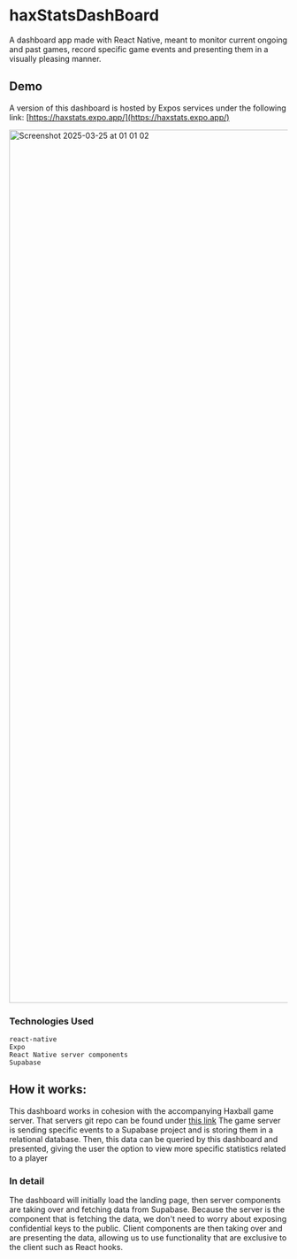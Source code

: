 # haxStatsDashBoard

A dashboard app made with React Native, meant to monitor current ongoing and past games,
record specific game events and presenting them in a visually pleasing manner.

## Demo

A version of this dashboard is hosted by Expos services under the following link:
[https://haxstats.expo.app/](https://haxstats.expo.app/)

    
<img width="1579" alt="Screenshot 2025-03-25 at 01 01 02" src="https://github.com/user-attachments/assets/adf5fe15-77e3-40a7-a0c1-b6ca1bc66ef6" />


### Technologies Used

    react-native
    Expo
    React Native server components
    Supabase
    

## How it works:

This dashboard works in cohesion with the accompanying Haxball game server. 
That servers git repo can be found under [this link](https://github.com/asko328P/haxNodeServer)
The game server is sending specific events to a Supabase project and is storing them in a 
relational database. Then, this data can be queried by this dashboard and presented,
giving the user the option to view more specific statistics related to a player

### In detail

The dashboard will initially load the landing page, then server components are taking
over and fetching data from Supabase. Because the server is the component that is fetching the data,
we don't need to worry about exposing confidential keys to the public. Client components are then
taking over and are presenting the data, allowing us to use functionality that are exclusive
to the client such as React hooks.
